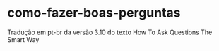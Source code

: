 # como-fazer-boas-perguntas
Tradução em pt-br da versão 3.10 do texto How To Ask Questions The Smart Way
